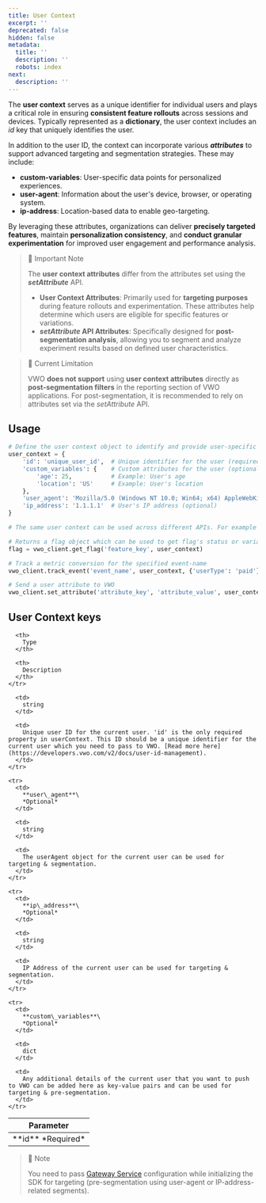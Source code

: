```yaml
---
title: User Context
excerpt: ''
deprecated: false
hidden: false
metadata:
  title: ''
  description: ''
  robots: index
next:
  description: ''
---
```

The **user context** serves as a unique identifier for individual users and plays a critical role in ensuring **consistent feature rollouts** across sessions and devices. Typically represented as a **dictionary**, the user context includes an *id* key that uniquely identifies the user.

In addition to the user ID, the context can incorporate various ***attributes*** to support advanced targeting and segmentation strategies. These may include:

* **custom-variables**: User-specific data points for personalized experiences.
* **user-agent**: Information about the user's device, browser, or operating system.
* **ip-address**: Location-based data to enable geo-targeting.

By leveraging these attributes, organizations can deliver **precisely targeted features**, maintain **personalization consistency**, and **conduct granular experimentation** for improved user engagement and performance analysis.

> 📘 Important Note
>
> The **user context attributes** differ from the attributes set using the ***setAttribute*** API.
>
> * **User Context Attributes**: Primarily used for **targeting purposes** during feature rollouts and experimentation. These attributes help determine which users are eligible for specific features or variations.
> * ***setAttribute* API Attributes**: Specifically designed for **post-segmentation analysis**, allowing you to segment and analyze experiment results based on defined user characteristics.

> 🚧 Current Limitation
>
> VWO **does not support** using **user context attributes** directly as **post-segmentation filters** in the reporting section of VWO applications. For post-segmentation, it is recommended to rely on attributes set via the *setAttribute* API.

## Usage

```python Python
# Define the user context object to identify and provide user-specific details
user_context = {
    'id': 'unique_user_id',  # Unique identifier for the user (required)
    'custom_variables': {    # Custom attributes for the user (optional)
        'age': 25,           # Example: User's age
        'location': 'US'     # Example: User's location
    },
    'user_agent': 'Mozilla/5.0 (Windows NT 10.0; Win64; x64) AppleWebKit/537.36 (KHTML, like Gecko) Chrome/130.0.0.0 Safari/537.36',  # User's browser and OS info (optional)
    'ip_address': '1.1.1.1'  # User's IP address (optional)
}

# The same user context can be used across different APIs. For example -

# Returns a flag object which can be used to get flag's status or variable(s)
flag = vwo_client.get_flag('feature_key', user_context)

# Track a metric conversion for the specified event-name
vwo_client.track_event('event_name', user_context, {'userType': 'paid'})

# Send a user attribute to VWO
vwo_client.set_attribute('attribute_key', 'attribute_value', user_context)
```

## User Context keys

<Table align={["left","left","left"]}>
  <thead>
    <tr>
      <th>
        Parameter
      </th>

      <th>
        Type
      </th>

      <th>
        Description
      </th>
    </tr>
  </thead>

  <tbody>
    <tr>
      <td>
        **id**
        *Required*
      </td>

      <td>
        string
      </td>

      <td>
        Unique user ID for the current user. 'id' is the only required property in userContext. This ID should be a unique identifier for the current user which you need to pass to VWO. [Read more here](https://developers.vwo.com/v2/docs/user-id-management).
      </td>
    </tr>

    <tr>
      <td>
        **user\_agent**\
        *Optional*
      </td>

      <td>
        string
      </td>

      <td>
        The userAgent object for the current user can be used for targeting & segmentation. 
      </td>
    </tr>

    <tr>
      <td>
        **ip\_address**\
        *Optional*
      </td>

      <td>
        string
      </td>

      <td>
        IP Address of the current user can be used for targeting & segmentation.
      </td>
    </tr>

    <tr>
      <td>
        **custom\_variables**\
        *Optional*
      </td>

      <td>
        dict
      </td>

      <td>
        Any additional details of the current user that you want to push to VWO can be added here as key-value pairs and can be used for targeting & pre-segmentation.
      </td>
    </tr>
  </tbody>
</Table>

> 📘 Note
>
> You need to pass [Gateway Service]() configuration while initializing the SDK for targeting (pre-segmentation using user-agent or IP-address-related segments).
